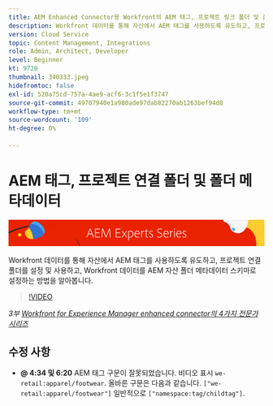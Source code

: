 ```yaml
---
title: AEM Enhanced Connector용 Workfront의 AEM 태그, 프로젝트 링크 폴더 및 폴더 메타데이터
description: Workfront 데이터를 통해 자산에서 AEM 태그를 사용하도록 유도하고, 프로젝트 연결 폴더를 사용하고, Workfront 데이터를 AEM 자산 폴더 메타데이터 스키마로 사용하는 방법을 알아봅니다.
version: Cloud Service
topic: Content Management, Integrations
role: Admin, Architect, Developer
level: Beginner
kt: 9720
thumbnail: 340333.jpeg
hidefromtoc: false
exl-id: 520a75cd-757a-4ae9-acf6-3c1f5e1f3747
source-git-commit: 49707940e1a980ade97dab82270ab1263bef94d8
workflow-type: tm+mt
source-wordcount: '109'
ht-degree: 0%

---
```


# AEM 태그, 프로젝트 연결 폴더 및 폴더 메타데이터

![AEM Experts Series](./assets/banner.png)

Workfront 데이터를 통해 자산에서 AEM 태그를 사용하도록 유도하고, 프로젝트 연결 폴더를 설정 및 사용하고, Workfront 데이터를 AEM 자산 폴더 메타데이터 스키마로 설정하는 방법을 알아봅니다.

>[!VIDEO](https://video.tv.adobe.com/v/340333/?quality=12&learn=on)

_3부 [Workfront for Experience Manager enhanced connector의 4가지 전문가 시리즈](./overview.md)_

## 수정 사항

+ __@ 4:34 및 6:20__ AEM 태그 구문이 잘못되었습니다. 비디오 표시 `we-retail:apparel/footwear`. 올바른 구문은 다음과 같습니다. `["we-retail:apparel/footwear"]` 일반적으로 `["namespace:tag/childtag"]`.
